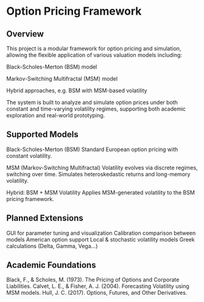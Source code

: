 # Option Pricing Framework

## Overview
This project is a modular framework for option pricing and simulation, allowing the flexible application of various valuation models including:

Black-Scholes-Merton (BSM) model

Markov-Switching Multifractal (MSM) model

Hybrid approaches, e.g. BSM with MSM-based volatility

The system is built to analyze and simulate option prices under both constant and time-varying volatility regimes, supporting both academic exploration and real-world prototyping.

## Supported Models
Black-Scholes-Merton (BSM)
Standard European option pricing with constant volatility.

MSM (Markov-Switching Multifractal)
Volatility evolves via discrete regimes, switching over time. Simulates heteroskedastic returns and long-memory volatility.

Hybrid: BSM + MSM Volatility
Applies MSM-generated volatility to the BSM pricing framework.

## Planned Extensions
GUI for parameter tuning and visualization
Calibration comparison between models
American option support
Local & stochastic volatility models
Greek calculations (Delta, Gamma, Vega...)

## Academic Foundations
Black, F., & Scholes, M. (1973). The Pricing of Options and Corporate Liabilities.
Calvet, L. E., & Fisher, A. J. (2004). Forecasting Volatility using MSM models.
Hull, J. C. (2017). Options, Futures, and Other Derivatives.
